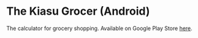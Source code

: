 # The Kiasu Grocer (Android)

The calculator for grocery shopping. Available on Google Play Store [here](https://play.google.com/store/apps/details?id=com.raimikarim.thekiasushopper).
